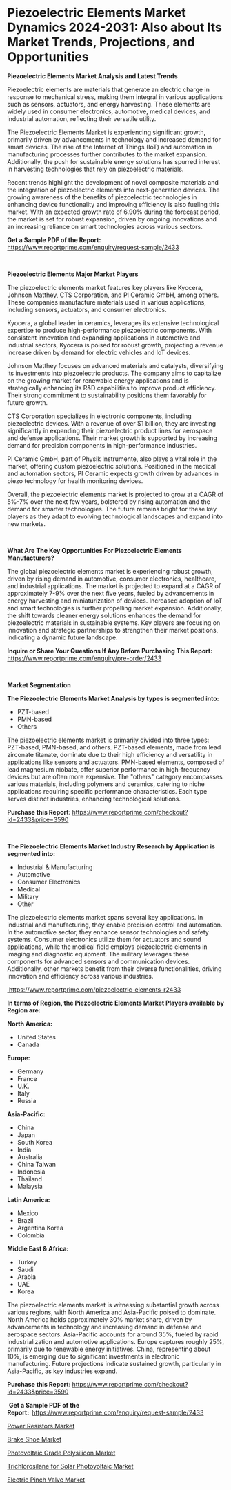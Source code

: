 <p><h1>Piezoelectric Elements Market Dynamics 2024-2031: Also about Its Market Trends, Projections, and Opportunities</h1></p><p><strong>Piezoelectric Elements Market Analysis and Latest Trends</strong></p>
<p><p>Piezoelectric elements are materials that generate an electric charge in response to mechanical stress, making them integral in various applications such as sensors, actuators, and energy harvesting. These elements are widely used in consumer electronics, automotive, medical devices, and industrial automation, reflecting their versatile utility.</p><p>The Piezoelectric Elements Market is experiencing significant growth, primarily driven by advancements in technology and increased demand for smart devices. The rise of the Internet of Things (IoT) and automation in manufacturing processes further contributes to the market expansion. Additionally, the push for sustainable energy solutions has spurred interest in harvesting technologies that rely on piezoelectric materials.</p><p>Recent trends highlight the development of novel composite materials and the integration of piezoelectric elements into next-generation devices. The growing awareness of the benefits of piezoelectric technologies in enhancing device functionality and improving efficiency is also fueling this market. With an expected growth rate of 6.90% during the forecast period, the market is set for robust expansion, driven by ongoing innovations and an increasing reliance on smart technologies across various sectors.</p></p>
<p><strong>Get a Sample PDF of the Report:&nbsp;</strong> <a href="https://www.reportprime.com/enquiry/request-sample/2433">https://www.reportprime.com/enquiry/request-sample/2433</a></p>
<p>&nbsp;</p>
<p><strong>Piezoelectric Elements Major Market Players</strong></p>
<p><p>The piezoelectric elements market features key players like Kyocera, Johnson Matthey, CTS Corporation, and PI Ceramic GmbH, among others. These companies manufacture materials used in various applications, including sensors, actuators, and consumer electronics.</p><p>Kyocera, a global leader in ceramics, leverages its extensive technological expertise to produce high-performance piezoelectric components. With consistent innovation and expanding applications in automotive and industrial sectors, Kyocera is poised for robust growth, projecting a revenue increase driven by demand for electric vehicles and IoT devices.</p><p>Johnson Matthey focuses on advanced materials and catalysts, diversifying its investments into piezoelectric products. The company aims to capitalize on the growing market for renewable energy applications and is strategically enhancing its R&D capabilities to improve product efficiency. Their strong commitment to sustainability positions them favorably for future growth.</p><p>CTS Corporation specializes in electronic components, including piezoelectric devices. With a revenue of over $1 billion, they are investing significantly in expanding their piezoelectric product lines for aerospace and defense applications. Their market growth is supported by increasing demand for precision components in high-performance industries.</p><p>PI Ceramic GmbH, part of Physik Instrumente, also plays a vital role in the market, offering custom piezoelectric solutions. Positioned in the medical and automation sectors, PI Ceramic expects growth driven by advances in piezo technology for health monitoring devices.</p><p>Overall, the piezoelectric elements market is projected to grow at a CAGR of 5%-7% over the next few years, bolstered by rising automation and the demand for smarter technologies. The future remains bright for these key players as they adapt to evolving technological landscapes and expand into new markets.</p></p>
<p>&nbsp;</p>
<p><strong>What Are The Key Opportunities For Piezoelectric Elements Manufacturers?</strong></p>
<p><p>The global piezoelectric elements market is experiencing robust growth, driven by rising demand in automotive, consumer electronics, healthcare, and industrial applications. The market is projected to expand at a CAGR of approximately 7-9% over the next five years, fueled by advancements in energy harvesting and miniaturization of devices. Increased adoption of IoT and smart technologies is further propelling market expansion. Additionally, the shift towards cleaner energy solutions enhances the demand for piezoelectric materials in sustainable systems. Key players are focusing on innovation and strategic partnerships to strengthen their market positions, indicating a dynamic future landscape.</p></p>
<p><strong>Inquire or Share Your Questions If Any Before Purchasing This Report:</strong> <a href="https://www.reportprime.com/enquiry/pre-order/2433">https://www.reportprime.com/enquiry/pre-order/2433</a></p>
<p>&nbsp;</p>
<p><strong>Market Segmentation</strong></p>
<p><strong>The Piezoelectric Elements Market Analysis by types is segmented into:</strong></p>
<p><ul><li>PZT-based</li><li>PMN-based</li><li>Others</li></ul></p>
<p><p>The piezoelectric elements market is primarily divided into three types: PZT-based, PMN-based, and others. PZT-based elements, made from lead zirconate titanate, dominate due to their high efficiency and versatility in applications like sensors and actuators. PMN-based elements, composed of lead magnesium niobate, offer superior performance in high-frequency devices but are often more expensive. The "others" category encompasses various materials, including polymers and ceramics, catering to niche applications requiring specific performance characteristics. Each type serves distinct industries, enhancing technological solutions.</p></p>
<p><strong>Purchase this Report:&nbsp;</strong><a href="https://www.reportprime.com/checkout?id=2433&price=3590">https://www.reportprime.com/checkout?id=2433&price=3590</a></p>
<p>&nbsp;</p>
<p><strong>The Piezoelectric Elements Market Industry Research by Application is segmented into:</strong></p>
<p><ul><li>Industrial & Manufacturing</li><li>Automotive</li><li>Consumer Electronics</li><li>Medical</li><li>Military</li><li>Other</li></ul></p>
<p><p>The piezoelectric elements market spans several key applications. In industrial and manufacturing, they enable precision control and automation. In the automotive sector, they enhance sensor technologies and safety systems. Consumer electronics utilize them for actuators and sound applications, while the medical field employs piezoelectric elements in imaging and diagnostic equipment. The military leverages these components for advanced sensors and communication devices. Additionally, other markets benefit from their diverse functionalities, driving innovation and efficiency across various industries.</p></p>
<p><a href="https://www.reportprime.com/piezoelectric-elements-r2433">&nbsp;https://www.reportprime.com/piezoelectric-elements-r2433</a></p>
<p><strong>In terms of Region, the Piezoelectric Elements Market Players available by Region are:</strong></p>
<p>
    <p> <strong> North America: </strong>
        <ul>
            <li>United States</li>
            <li>Canada</li>
        </ul>
        </p> 
    <p> <strong> Europe: </strong>
        <ul>
            <li>Germany</li>
            <li>France</li>
            <li>U.K.</li>
            <li>Italy</li>
            <li>Russia</li>
        </ul>
        </p> 
    <p> <strong> Asia-Pacific: </strong>
        <ul>
            <li>China</li>
            <li>Japan</li>
            <li>South Korea</li>
            <li>India</li>
            <li>Australia</li>
            <li>China Taiwan</li>
            <li>Indonesia</li>
            <li>Thailand</li>
            <li>Malaysia</li>
        </ul>
        </p> 
    <p> <strong> Latin America: </strong>
        <ul>
            <li>Mexico</li>
            <li>Brazil</li>
            <li>Argentina Korea</li>
            <li>Colombia</li>
        </ul>
        </p> 
    <p> <strong> Middle East & Africa: </strong>
        <ul>
            <li>Turkey</li>
            <li>Saudi</li>
            <li>Arabia</li>
            <li>UAE</li>
            <li>Korea</li>
        </ul>
    </p>
    </p>
<p><p>The piezoelectric elements market is witnessing substantial growth across various regions, with North America and Asia-Pacific poised to dominate. North America holds approximately 30% market share, driven by advancements in technology and increasing demand in defense and aerospace sectors. Asia-Pacific accounts for around 35%, fueled by rapid industrialization and automotive applications. Europe captures roughly 25%, primarily due to renewable energy initiatives. China, representing about 10%, is emerging due to significant investments in electronic manufacturing. Future projections indicate sustained growth, particularly in Asia-Pacific, as key industries expand.</p></p>
<p><strong>Purchase this Report: </strong><a href="https://www.reportprime.com/checkout?id=2433&price=3590">https://www.reportprime.com/checkout?id=2433&price=3590</a></p>
<p>&nbsp;<strong>Get a Sample PDF of the Report:&nbsp;&nbsp;</strong><a href="https://www.reportprime.com/enquiry/request-sample/2433">https://www.reportprime.com/enquiry/request-sample/2433</a></p>
<p><strong></strong></p>
<p><p><a href="https://github.com/JudyWalsh475/Market-Research-Report-List-1/blob/main/power-resistors-market.md">Power Resistors Market</a></p><p><a href="https://www.linkedin.com/pulse/analyzing-key-drivers-brake-shoe-market-trends-future-outlook-me8pf?trackingId=bAzAMCjORNOOoWBVS6xESQ%3D%3D">Brake Shoe Market</a></p><p><a href="https://issuu.com/reportprime-2/docs/photovoltaic-grade-polysilicon-mark_cfa1538423d33a">Photovoltaic Grade Polysilicon Market</a></p><p><a href="https://issuu.com/reportprime-2/docs/trichlorosilane-for-solar-photovolt_4713587af4a56a">Trichlorosilane for Solar Photovoltaic Market</a></p><p><a href="https://www.linkedin.com/pulse/electric-pinch-valve-market-size-growing-cagr-42-report-covers-d6bxf?trackingId=R%2FJ0ZvIES9ChQjVHRUCWeA%3D%3D">Electric Pinch Valve Market</a></p></p>